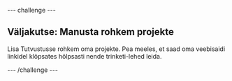 \--- challenge \---

## Väljakutse: Manusta rohkem projekte

Lisa Tutvustusse rohkem oma projekte. Pea meeles, et saad oma veebisaidi linkidel klõpsates hõlpsasti nende trinketi-lehed leida.

\--- /challenge \---